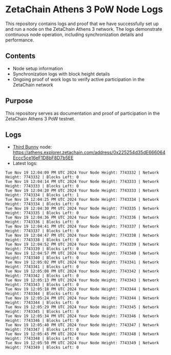 # ZetaChain Athens 3 PoW Node Logs
This repository contains logs and proof that we have successfully set up and run a node on the ZetaChain Athens 3 network. The logs demonstrate continuous node operation, including synchronization details and performance.

## Contents
- Node setup information
- Synchronization logs with block height details
- Ongoing proof of work logs to verify active participation in the ZetaChain network

## Purpose
This repository serves as documentation and proof of participation in the ZetaChain Athens 3 PoW testnet.

## Logs

- [Third Bunny](https://thirdbunny.xyz/) node: https://athens.explorer.zetachain.com/address/0x225254d35dE666064Eccc5ce16eF1D8bF8D7b5EE
- Latest logs:
```
Tue Nov 19 12:04:09 PM UTC 2024 Your Node Height: 7743332 | Network Height: 7743332 | Blocks Left: 0
Tue Nov 19 12:04:14 PM UTC 2024 Your Node Height: 7743333 | Network Height: 7743333 | Blocks Left: 0
Tue Nov 19 12:04:20 PM UTC 2024 Your Node Height: 7743333 | Network Height: 7743334 | Blocks Left: 1
Tue Nov 19 12:04:25 PM UTC 2024 Your Node Height: 7743334 | Network Height: 7743334 | Blocks Left: 0
Tue Nov 19 12:04:30 PM UTC 2024 Your Node Height: 7743335 | Network Height: 7743335 | Blocks Left: 0
Tue Nov 19 12:04:36 PM UTC 2024 Your Node Height: 7743336 | Network Height: 7743336 | Blocks Left: 0
Tue Nov 19 12:04:41 PM UTC 2024 Your Node Height: 7743337 | Network Height: 7743337 | Blocks Left: 0
Tue Nov 19 12:04:47 PM UTC 2024 Your Node Height: 7743338 | Network Height: 7743338 | Blocks Left: 0
Tue Nov 19 12:04:52 PM UTC 2024 Your Node Height: 7743339 | Network Height: 7743339 | Blocks Left: 0
Tue Nov 19 12:04:57 PM UTC 2024 Your Node Height: 7743340 | Network Height: 7743340 | Blocks Left: 0
Tue Nov 19 12:05:02 PM UTC 2024 Your Node Height: 7743341 | Network Height: 7743341 | Blocks Left: 0
Tue Nov 19 12:05:08 PM UTC 2024 Your Node Height: 7743342 | Network Height: 7743342 | Blocks Left: 0
Tue Nov 19 12:05:13 PM UTC 2024 Your Node Height: 7743343 | Network Height: 7743343 | Blocks Left: 0
Tue Nov 19 12:05:18 PM UTC 2024 Your Node Height: 7743344 | Network Height: 7743344 | Blocks Left: 0
Tue Nov 19 12:05:24 PM UTC 2024 Your Node Height: 7743344 | Network Height: 7743344 | Blocks Left: 0
Tue Nov 19 12:05:29 PM UTC 2024 Your Node Height: 7743345 | Network Height: 7743345 | Blocks Left: 0
Tue Nov 19 12:05:34 PM UTC 2024 Your Node Height: 7743346 | Network Height: 7743346 | Blocks Left: 0
Tue Nov 19 12:05:40 PM UTC 2024 Your Node Height: 7743347 | Network Height: 7743347 | Blocks Left: 0
Tue Nov 19 12:05:45 PM UTC 2024 Your Node Height: 7743348 | Network Height: 7743348 | Blocks Left: 0
Tue Nov 19 12:05:50 PM UTC 2024 Your Node Height: 7743349 | Network Height: 7743349 | Blocks Left: 0
```
